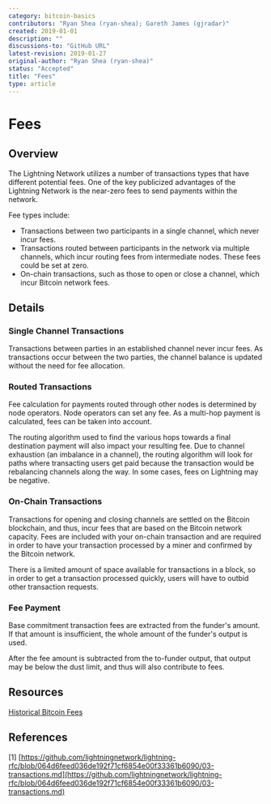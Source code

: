 ```yaml
---
category: bitcoin-basics
contributors: "Ryan Shea (ryan-shea); Gareth James (gjradar)"
created: 2019-01-01
description: ""
discussions-to: "GitHub URL"
latest-revision: 2019-01-27
original-author: "Ryan Shea (ryan-shea)"
status: "Accepted"
title: "Fees"
type: article
---
```


# Fees

## Overview

The Lightning Network utilizes a number of transactions types that have different potential fees. One of the key publicized advantages of the Lightning Network is the near-zero fees to send payments within the network.

Fee types include:

* Transactions between two participants in a single channel, which never incur fees.
* Transactions routed between participants in the network via multiple channels, which incur routing fees from intermediate nodes. These fees could be set at zero.
* On-chain transactions, such as those to open or close a channel, which incur Bitcoin network fees.

## Details

### Single Channel Transactions

Transactions between parties in an established channel never incur fees. As transactions occur between the two parties, the channel balance is updated without the need for fee allocation.

### Routed Transactions

Fee calculation for payments routed through other nodes is determined by node operators. Node operators can set any fee. As a multi-hop payment is calculated, fees can be taken into account.

The routing algorithm used to find the various hops towards a final destination payment will also impact your resulting fee. Due to channel exhaustion \(an imbalance in a channel\), the routing algorithm will look for paths where transacting users get paid because the transaction would be rebalancing channels along the way. In some cases, fees on Lightning may be negative.

### On-Chain Transactions

Transactions for opening and closing channels are settled on the Bitcoin blockchain, and thus, incur fees that are based on the Bitcoin network capacity. Fees are included with your on-chain transaction and are required in order to have your transaction processed by a miner and confirmed by the Bitcoin network.

There is a limited amount of space available for transactions in a block, so in order to get a transaction processed quickly, users will have to outbid other transaction requests.

### Fee Payment

Base commitment transaction fees are extracted from the funder's amount. If that amount is insufficient, the whole amount of the funder's output is used.

After the fee amount is subtracted from the to-funder output, that output may be below the dust limit, and thus will also contribute to fees.

## Resources

[Historical Bitcoin Fees](https://bitcoinfees.info/)

## References

\[1\] [https://github.com/lightningnetwork/lightning-rfc/blob/064d6feed036de192f71cf6854e00f33361b6090/03-transactions.md](https://github.com/lightningnetwork/lightning-rfc/blob/064d6feed036de192f71cf6854e00f33361b6090/03-transactions.md)
